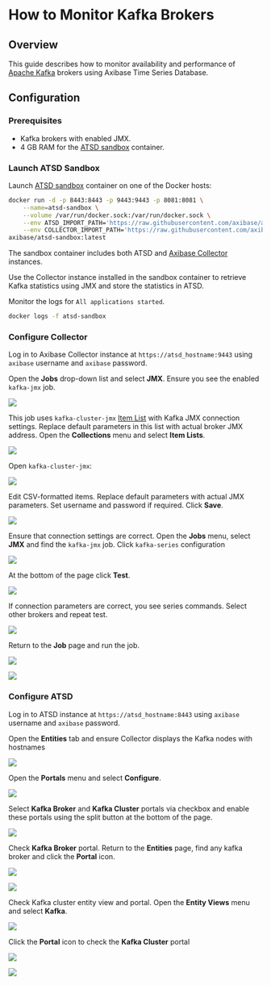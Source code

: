 # How to Monitor Kafka Brokers

## Overview

This guide describes how to monitor availability and performance of [Apache Kafka](https://kafka.apache.org/) brokers using Axibase Time Series Database.

## Configuration

### Prerequisites

* Kafka brokers with enabled JMX.
* 4 GB RAM for the [ATSD sandbox](https://github.com/axibase/dockers/tree/atsd-sandbox) container.

### Launch ATSD Sandbox

Launch [ATSD sandbox](https://github.com/axibase/dockers/tree/atsd-sandbox) container on one of the Docker hosts:

```sh
docker run -d -p 8443:8443 -p 9443:9443 -p 8081:8081 \
    --name=atsd-sandbox \
    --volume /var/run/docker.sock:/var/run/docker.sock \
    --env ATSD_IMPORT_PATH='https://raw.githubusercontent.com/axibase/atsd-use-cases/master/integrations/kafka/broker-monitoring/resources/kafka-xml.zip' \
    --env COLLECTOR_IMPORT_PATH='https://raw.githubusercontent.com/axibase/atsd-use-cases/master/integrations/kafka/broker-monitoring/resources/job_jmx_kafka-jmx.xml' \
axibase/atsd-sandbox:latest
```

The sandbox container includes both ATSD and [Axibase Collector](https://axibase.com/docs/axibase-collector/jobs/docker.html) instances.

Use the Collector instance installed in the sandbox container to retrieve Kafka statistics using JMX and store the statistics in ATSD.

Monitor the logs for `All applications started`.

```sh
docker logs -f atsd-sandbox
```

### Configure Collector

Log in to Axibase Collector instance at `https://atsd_hostname:9443` using `axibase` username and `axibase` password.

Open the **Jobs** drop-down list and select **JMX**. Ensure you see the enabled `kafka-jmx` job.

![](./images/check-kafka-job.png)

This job uses `kafka-cluster-jmx` [Item List](https://axibase.com/docs/axibase-collector/jobs/jmx.html#connection-parameters) with Kafka JMX connection settings.
Replace default parameters in this list with actual broker JMX address. Open the **Collections** menu and select **Item Lists**.

![](./images/kafka-item-list-1.png)

Open `kafka-cluster-jmx`:

![](./images/kafka-item-list-2.png)

Edit CSV-formatted items. Replace default parameters with actual JMX parameters. Set username and password if required. Click **Save**.

![](./images/kafka-item-list-3.png)

Ensure that connection settings are correct. Open the **Jobs** menu, select **JMX** and find the `kafka-jmx` job.
Click `kafka-series` configuration

![](./images/kafka-job-check-1.png)

At the bottom of the page click **Test**.

![](./images/kafka-job-check-2.png)

If connection parameters are correct, you see series commands. Select other brokers and repeat test.

![](./images/kafka-job-check-3.png)

Return to the **Job** page and run the job.

![](./images/kafka-job-run-1.png)

![](./images/kafka-job-run-2.png)

### Configure ATSD

Log in to ATSD instance at `https://atsd_hostname:8443` using `axibase` username and `axibase` password.

Open the **Entities** tab and ensure Collector displays the Kafka nodes with hostnames

![](./images/atsd-entities-check.png)

Open the **Portals** menu and select **Configure**.

![](./images/portals-enable-1.png)

Select **Kafka Broker** and **Kafka Cluster** portals via checkbox and enable these portals using the split button at the bottom of the page.

![](./images/portals-enable-2.png)

Check **Kafka Broker** portal. Return to the **Entities** page, find any kafka broker and click the **Portal** icon.

![](./images/kafka-broker-portal-check-1.png)

![](./images/kafka-broker-portal-check-2.png)

Check Kafka cluster entity view and portal. Open the **Entity Views** menu and select **Kafka**.

![](./images/kafka-cluster-check-1.png)

Click the **Portal** icon to check the **Kafka Cluster** portal

![](./images/kafka-cluster-check-2.png)

![](./images/kafka-cluster-check-3.png)
